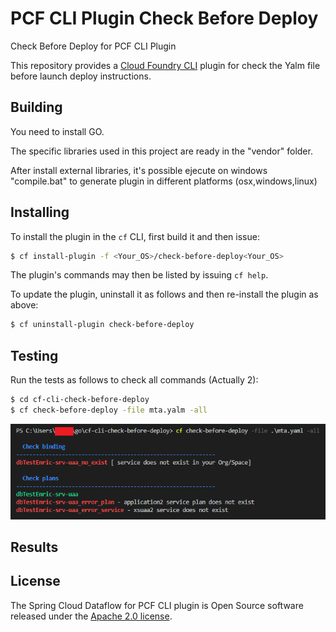 # PCF CLI Plugin Check Before Deploy
Check Before Deploy for PCF CLI Plugin

This repository provides a [Cloud Foundry CLI](https://github.com/cloudfoundry/cli) plugin for check the Yalm file before launch deploy instructions.

## Building
You need to install GO.

The specific libraries used in this project are ready in the "vendor" folder.

After install external libraries, it's possible ejecute on windows "compile.bat" to generate plugin in different platforms (osx,windows,linux)

## Installing

To install the plugin in the `cf` CLI, first build it and then issue:
```bash
$ cf install-plugin -f <Your_OS>/check-before-deploy<Your_OS>

```

The plugin's commands may then be listed by issuing `cf help`.

To update the plugin, uninstall it as follows and then re-install the plugin as above:
```bash
$ cf uninstall-plugin check-before-deploy
```

## Testing
Run the tests as follows to check all commands (Actually 2):
```bash
$ cd cf-cli-check-before-deploy
$ cf check-before-deploy -file mta.yalm -all
```
![Image of execution](https://raw.githubusercontent.com/enric11/cf-cli-check-before-deploy/master/images/execution.png)

## Results


## License

The Spring Cloud Dataflow for PCF CLI plugin is Open Source software released under the
[Apache 2.0 license](https://www.apache.org/licenses/LICENSE-2.0.html).


